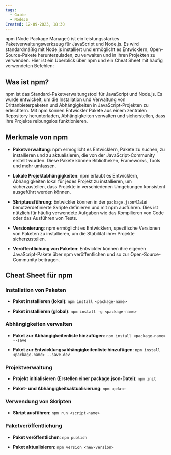 ```yaml
---
tags:
  - Guide
  - NodeJS
Created: 12-09-2023, 18:30
---
```


npm (Node Package Manager) ist ein leistungsstarkes Paketverwaltungswerkzeug für JavaScript und Node.js. Es wird standardmäßig mit Node.js installiert und ermöglicht es Entwicklern, Open-Source-Pakete herunterzuladen, zu verwalten und in ihren Projekten zu verwenden. Hier ist ein Überblick über npm und ein Cheat Sheet mit häufig verwendeten Befehlen:

## Was ist npm?

npm ist das Standard-Paketverwaltungstool für JavaScript und Node.js. Es wurde entwickelt, um die Installation und Verwaltung von Drittanbieterpaketen und Abhängigkeiten in JavaScript-Projekten zu erleichtern. Mit npm können Entwickler Pakete aus einem zentralen Repository herunterladen, Abhängigkeiten verwalten und sicherstellen, dass ihre Projekte reibungslos funktionieren.

## Merkmale von npm

- **Paketverwaltung**: npm ermöglicht es Entwicklern, Pakete zu suchen, zu installieren und zu aktualisieren, die von der JavaScript-Community erstellt wurden. Diese Pakete können Bibliotheken, Frameworks, Tools und mehr umfassen.

- **Lokale Projektabhängigkeiten**: npm erlaubt es Entwicklern, Abhängigkeiten lokal für jedes Projekt zu installieren, um sicherzustellen, dass Projekte in verschiedenen Umgebungen konsistent ausgeführt werden können.

- **Skriptausführung**: Entwickler können in der `package.json`-Datei benutzerdefinierte Skripte definieren und mit npm ausführen. Dies ist nützlich für häufig verwendete Aufgaben wie das Kompilieren von Code oder das Ausführen von Tests.

- **Versionierung**: npm ermöglicht es Entwicklern, spezifische Versionen von Paketen zu installieren, um die Stabilität ihrer Projekte sicherzustellen.

- **Veröffentlichung von Paketen**: Entwickler können ihre eigenen JavaScript-Pakete über npm veröffentlichen und so zur Open-Source-Community beitragen.

## Cheat Sheet für npm

### Installation von Paketen

- **Paket installieren (lokal)**: `npm install <package-name>`

- **Paket installieren (global)**: `npm install -g <package-name>`

### Abhängigkeiten verwalten

- **Paket zur Abhängigkeitenliste hinzufügen**: `npm install <package-name> --save`

- **Paket zur Entwicklungsabhängigkeitenliste hinzufügen**: `npm install <package-name> --save-dev`

### Projektverwaltung

- **Projekt initialisieren (Erstellen einer package.json-Datei)**: `npm init`

- **Paket- und Abhängigkeitsaktualisierung**: `npm update`

### Verwendung von Skripten

- **Skript ausführen**: `npm run <script-name>`

### Paketveröffentlichung

- **Paket veröffentlichen**: `npm publish`

- **Paket aktualisieren**: `npm version <new-version>`
